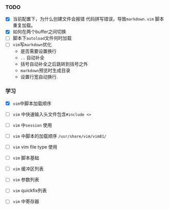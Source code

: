 

### TODO

- [x] 当前配置下，为什么创建文件会报错
    代码拼写错误，导致`markdown.vim` 脚本重复加载。
- [x]  如何在两个buffer之间切换
- [ ]  脚本下`autoload`文件何时加载
- [ ]  `vim`写`markdown`优化
    *  是否需要设置换行
    * `..` 自动补全
    * 括号自动补全之后跳转到括号之外
    * `markdown`预览时生成目录
    * 设置行宽自动换行.

### 学习

- [x] `vim`中脚本加载顺序
- [ ] `vim` 中快速输入头文件包含`#include <>`
- [ ] `vim` 中`session` 使用
- [ ] `vim` 中脚本的加载顺序 `/usr/share/vim/vim81/`
- [ ] `vim` vim file type 使用
- [ ] `vim` 脚本基础
- [ ] `vim` 缓冲区列表
- [ ] `vim` 参数列表
- [ ] `vim` quickfix列表
- [ ] `vim` 中寄存器

